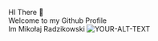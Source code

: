 HI There 👋<br>
Welcome to my Github Profile<br>
Im Mikołaj Radzikowski
<picture>
 <source media="(prefers-color-scheme: dark)" srcset="YOUR-DARKMODE-IMAGE">
 <source media="(prefers-color-scheme: light)" srcset="YOUR-LIGHTMODE-IMAGE">
 <img alt="YOUR-ALT-TEXT" src="https://gifdb.com/images/high/coding-animated-laptop-flow-stream-ja04010rm5o68zfk.gif">
</picture>

